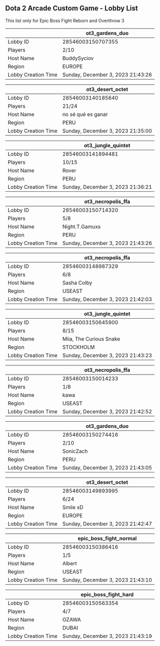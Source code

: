 ## Dota 2 Arcade Custom Game - Lobby List

This list only for Epic Boss Fight Reborn and Overthrow 3

|  | ot3_gardens_duo |
| ------ | ------ |
| Lobby ID | 28546003150707355 |
| Players | 2/10 |
| Host Name | BuddySyciov |
| Region | EUROPE |
| Lobby Creation Time | Sunday, December 3, 2023 21:43:26 |


|  | ot3_desert_octet |
| ------ | ------ |
| Lobby ID | 28546003140185640 |
| Players | 21/24 |
| Host Name | no sé qué es ganar |
| Region | PERU |
| Lobby Creation Time | Sunday, December 3, 2023 21:35:00 |


|  | ot3_jungle_quintet |
| ------ | ------ |
| Lobby ID | 28546003141894481 |
| Players | 10/15 |
| Host Name | Rover |
| Region | PERU |
| Lobby Creation Time | Sunday, December 3, 2023 21:36:21 |


|  | ot3_necropolis_ffa |
| ------ | ------ |
| Lobby ID | 28546003150714320 |
| Players | 5/8 |
| Host Name | Night.T.Gamuxs |
| Region | PERU |
| Lobby Creation Time | Sunday, December 3, 2023 21:43:26 |


|  | ot3_necropolis_ffa |
| ------ | ------ |
| Lobby ID | 28546003148987329 |
| Players | 6/8 |
| Host Name | Sasha Colby |
| Region | USEAST |
| Lobby Creation Time | Sunday, December 3, 2023 21:42:03 |


|  | ot3_jungle_quintet |
| ------ | ------ |
| Lobby ID | 28546003150645900 |
| Players | 8/15 |
| Host Name | Miia, The Curious Snake |
| Region | STOCKHOLM |
| Lobby Creation Time | Sunday, December 3, 2023 21:43:23 |


|  | ot3_necropolis_ffa |
| ------ | ------ |
| Lobby ID | 28546003150014233 |
| Players | 1/8 |
| Host Name | kawa |
| Region | USEAST |
| Lobby Creation Time | Sunday, December 3, 2023 21:42:52 |


|  | ot3_gardens_duo |
| ------ | ------ |
| Lobby ID | 28546003150274416 |
| Players | 2/10 |
| Host Name | SonicZach |
| Region | PERU |
| Lobby Creation Time | Sunday, December 3, 2023 21:43:05 |


|  | ot3_desert_octet |
| ------ | ------ |
| Lobby ID | 28546003149893995 |
| Players | 6/24 |
| Host Name | Smile xD |
| Region | EUROPE |
| Lobby Creation Time | Sunday, December 3, 2023 21:42:47 |


|  | epic_boss_fight_normal |
| ------ | ------ |
| Lobby ID | 28546003150386416 |
| Players | 1/5 |
| Host Name | Albert |
| Region | USEAST |
| Lobby Creation Time | Sunday, December 3, 2023 21:43:10 |


|  | epic_boss_fight_hard |
| ------ | ------ |
| Lobby ID | 28546003150563354 |
| Players | 4/7 |
| Host Name | OZAWA |
| Region | DUBAI |
| Lobby Creation Time | Sunday, December 3, 2023 21:43:19 |


